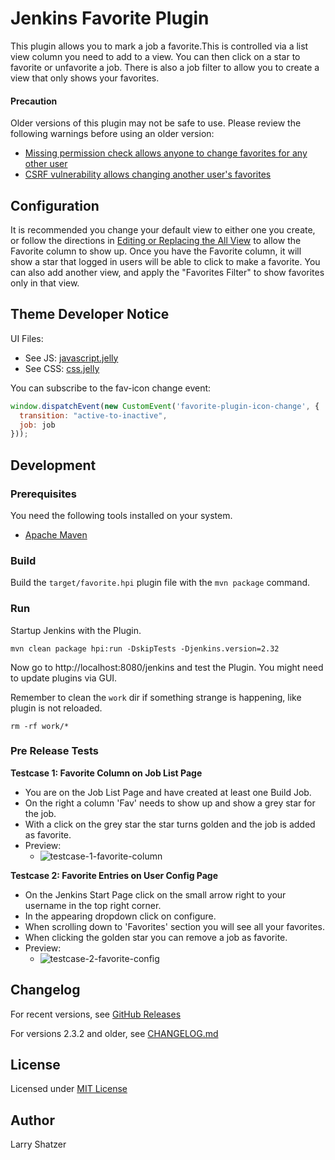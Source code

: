 # Jenkins Favorite Plugin

This plugin allows you to mark a job a favorite.This is controlled via a
list view column you need to add to a view. You can then click on a star
to favorite or unfavorite a job. There is also a job filter to allow you
to create a view that only shows your favorites.

#### Precaution

Older versions of this plugin may not be safe to use. Please review the
following warnings before using an older version:

-   [Missing permission check allows anyone to change favorites for any
    other user](https://jenkins.io/security/advisory/2017-06-06/)
-   [CSRF vulnerability allows changing another user's
    favorites](https://jenkins.io/security/advisory/2017-06-06/)

## Configuration

It is recommended you change your default view to either one you create,
or follow the directions in [Editing or Replacing the All
View](https://wiki.jenkins.io/display/JENKINS/Editing+or+Replacing+the+All+View)
to allow the Favorite column to show up. Once you have the Favorite
column, it will show a star that logged in users will be able to click
to make a favorite. You can also add another view, and apply the
"Favorites Filter" to show favorites only in that view.

## Theme Developer Notice

UI Files:

  * See JS: [javascript.jelly](./src/main/resources/hudson/plugins/favorite/assets/javascript.jelly)
  * See CSS: [css.jelly](./src/main/resources/hudson/plugins/favorite/assets/css.jelly)

You can subscribe to the fav-icon change event:

```js
window.dispatchEvent(new CustomEvent('favorite-plugin-icon-change', {
  transition: "active-to-inactive",
  job: job
}));
```


## Development

### Prerequisites

You need the following tools installed on your system.

  * [Apache Maven](https://maven.apache.org/)

### Build

Build the `target/favorite.hpi` plugin file with the `mvn package` command.

### Run

Startup Jenkins with the Plugin.  

```shell
mvn clean package hpi:run -DskipTests -Djenkins.version=2.32
```

Now go to http://localhost:8080/jenkins and test the Plugin.
You might need to update plugins via GUI.

Remember to clean the `work` dir if something strange is happening, like plugin is not reloaded.

```shell
rm -rf work/*
```

### Pre Release Tests

 **Testcase 1: Favorite Column on Job List Page**

  * You are on the Job List Page and have created at least one Build Job.
  * On the right a column 'Fav' needs to show up and show a grey star for the job.
  * With a click on the grey star the star turns golden and the job is added as favorite.
  * Preview:
    * ![testcase-1-favorite-column](https://cloud.githubusercontent.com/assets/12599965/20640106/2d7b5094-b3d6-11e6-8623-180056acb82d.gif)


 **Testcase 2: Favorite Entries on User Config Page**

  * On the Jenkins Start Page click on the small arrow right to your username in the top right corner.
  * In the appearing dropdown click on configure.
  * When scrolling down to 'Favorites' section you will see all your favorites.
  * When clicking the golden star you can remove a job as favorite.
  * Preview:
    * ![testcase-2-favorite-config](https://cloud.githubusercontent.com/assets/12599965/20640200/f0c3b806-b3d7-11e6-9fd9-43a2676b0dc8.gif)

## Changelog
For recent versions, see [GitHub Releases](https://github.com/jenkinsci/favorite-plugin/releases)

For versions 2.3.2 and older, see [CHANGELOG.md](CHANGELOG.md)

## License

Licensed under [MIT License](./LICENSE.md)

## Author

Larry Shatzer
